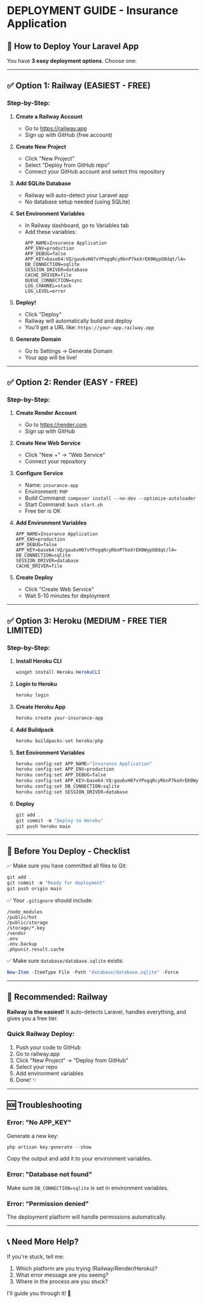 # DEPLOYMENT GUIDE - Insurance Application

## 🚀 How to Deploy Your Laravel App

You have **3 easy deployment options**. Choose one:

---

## ✅ **Option 1: Railway (EASIEST - FREE)**

### Step-by-Step:

1. **Create a Railway Account**
   - Go to https://railway.app
   - Sign up with GitHub (free account)

2. **Create New Project**
   - Click "New Project"
   - Select "Deploy from GitHub repo"
   - Connect your GitHub account and select this repository

3. **Add SQLite Database**
   - Railway will auto-detect your Laravel app
   - No database setup needed (using SQLite)

4. **Set Environment Variables**
   - In Railway dashboard, go to Variables tab
   - Add these variables:
     ```
     APP_NAME=Insurance Application
     APP_ENV=production
     APP_DEBUG=false
     APP_KEY=base64:VQ/gau6vH07vYPogqRcyRknP7keXrEK0WypO8dqt/l4=
     DB_CONNECTION=sqlite
     SESSION_DRIVER=database
     CACHE_DRIVER=file
     QUEUE_CONNECTION=sync
     LOG_CHANNEL=stack
     LOG_LEVEL=error
     ```

5. **Deploy!**
   - Click "Deploy"
   - Railway will automatically build and deploy
   - You'll get a URL like: `https://your-app.railway.app`

6. **Generate Domain**
   - Go to Settings → Generate Domain
   - Your app will be live!

---

## ✅ **Option 2: Render (EASY - FREE)**

### Step-by-Step:

1. **Create Render Account**
   - Go to https://render.com
   - Sign up with GitHub

2. **Create New Web Service**
   - Click "New +"  → "Web Service"
   - Connect your repository

3. **Configure Service**
   - Name: `insurance-app`
   - Environment: `PHP`
   - Build Command: `composer install --no-dev --optimize-autoloader`
   - Start Command: `bash start.sh`
   - Free tier is OK

4. **Add Environment Variables**
   ```
   APP_NAME=Insurance Application
   APP_ENV=production
   APP_DEBUG=false
   APP_KEY=base64:VQ/gau6vH07vYPogqRcyRknP7keXrEK0WypO8dqt/l4=
   DB_CONNECTION=sqlite
   SESSION_DRIVER=database
   CACHE_DRIVER=file
   ```

5. **Create Deploy**
   - Click "Create Web Service"
   - Wait 5-10 minutes for deployment

---

## ✅ **Option 3: Heroku (MEDIUM - FREE TIER LIMITED)**

### Step-by-Step:

1. **Install Heroku CLI**
   ```powershell
   winget install Heroku.HerokuCLI
   ```

2. **Login to Heroku**
   ```powershell
   heroku login
   ```

3. **Create Heroku App**
   ```powershell
   heroku create your-insurance-app
   ```

4. **Add Buildpack**
   ```powershell
   heroku buildpacks:set heroku/php
   ```

5. **Set Environment Variables**
   ```powershell
   heroku config:set APP_NAME="Insurance Application"
   heroku config:set APP_ENV=production
   heroku config:set APP_DEBUG=false
   heroku config:set APP_KEY=base64:VQ/gau6vH07vYPogqRcyRknP7keXrEK0WypO8dqt/l4=
   heroku config:set DB_CONNECTION=sqlite
   heroku config:set SESSION_DRIVER=database
   ```

6. **Deploy**
   ```powershell
   git add .
   git commit -m "Deploy to Heroku"
   git push heroku main
   ```

---

## 🔧 **Before You Deploy - Checklist**

✅ Make sure you have committed all files to Git:
```powershell
git add .
git commit -m "Ready for deployment"
git push origin main
```

✅ Your `.gitignore` should include:
```
/node_modules
/public/hot
/public/storage
/storage/*.key
/vendor
.env
.env.backup
.phpunit.result.cache
```

✅ Make sure `database/database.sqlite` exists:
```powershell
New-Item -ItemType File -Path "database/database.sqlite" -Force
```

---

## 🎯 **Recommended: Railway**

**Railway is the easiest!** It auto-detects Laravel, handles everything, and gives you a free tier.

### Quick Railway Deploy:
1. Push your code to GitHub
2. Go to railway.app
3. Click "New Project" → "Deploy from GitHub"
4. Select your repo
5. Add environment variables
6. Done! ✨

---

## 🆘 **Troubleshooting**

### Error: "No APP_KEY"
Generate a new key:
```powershell
php artisan key:generate --show
```
Copy the output and add it to your environment variables.

### Error: "Database not found"
Make sure `DB_CONNECTION=sqlite` is set in environment variables.

### Error: "Permission denied"
The deployment platform will handle permissions automatically.

---

## 📞 **Need More Help?**

If you're stuck, tell me:
1. Which platform are you trying (Railway/Render/Heroku)?
2. What error message are you seeing?
3. Where in the process are you stuck?

I'll guide you through it! 🚀
